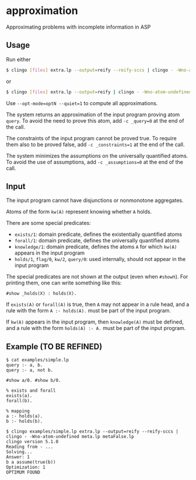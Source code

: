 # approximation
Approximating problems with incomplete information in ASP

## Usage
Run either 
```bash
$ clingo [files] extra.lp --output=reify --reify-sccs | clingo - -Wno-atom-undefined meta.lp metaFalse.lp
```
or
```bash
$ clingo [files] extra.lp --output=reify | clingo - -Wno-atom-undefined meta.lp metaPoss.lp
```

Use ``--opt-mode=optN --quiet=1`` to compute all approximations.

The system returns an approximation of the input program proving atom ``query``.
To avoid the need to prove this atom, add ``-c _query=0`` at the end of the call.

The constraints of the input program cannot be proved true.
To require them also to be proved false, add ``-c _constraints=1`` at the end of the call.

The system minimizes the assumptions on the universally quantified atoms.
To avoid the use of assumptions, add ``-c _assumptions=0`` at the end of the call.

## Input
The input program cannot have disjunctions or nonmonotone aggregates.

Atoms of the form ``kw(A)`` represent knowing whether ``A`` holds.

There are some special predicates: 
- ``exists/1``: domain predicate, defines the existentially quantified atoms
- ``forall/1``: domain predicate, defines the universally quantified atoms
- ``knowledge/1``: domain predicate, defines the atoms ``A`` for which ``kw(A)`` appears in the input program 
- ``holds/1``, ``flag/0``, ``kw/2``, ``query/0``: used internally, should not appear in the input program

The special predicates are not shown at the output (even when ``#show``n).
For printing them, one can write something like this:
```
#show _holds(X) : holds(X).
```

If ``exists(A)`` or ``forall(A)`` is true, 
then ``A`` may not appear in a rule head, 
and a rule with the form ``A :- holds(A).``
must be part of the input program.

If ``kw(A)`` appears in the input program, 
then ``knowledge(A)`` must be defined, 
and a rule with the form ``holds(A) :- A.``
must be part of the input program.


## Example (TO BE REFINED)
```
$ cat examples/simple.lp 
query :- a, b.
query :- a, not b.

#show a/0. #show b/0.

% exists and forall
exists(a).
forall(b).

% mapping 
a :- holds(a).
b :- holds(b).

$ clingo examples/simple.lp extra.lp --output=reify --reify-sccs | clingo - -Wno-atom-undefined meta.lp metaFalse.lp
clingo version 5.1.0
Reading from - ...
Solving...
Answer: 1
b a assume(true(b))
Optimization: 1
OPTIMUM FOUND
```
